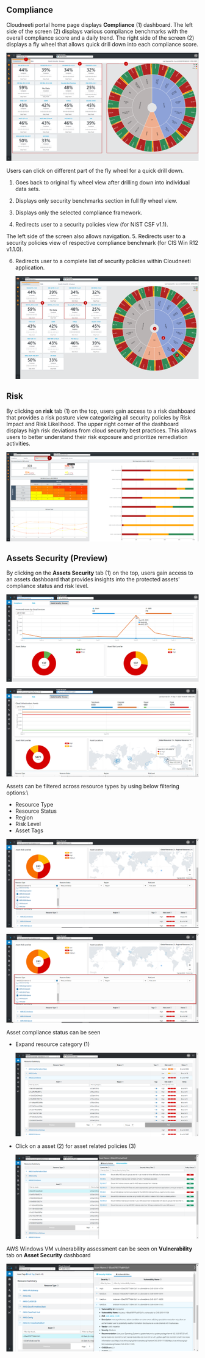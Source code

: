 ## Compliance

Cloudneeti portal home page displays **Compliance** (1) dashboard. The left side
of the screen (2) displays various compliance benchmarks with the overall
compliance score and a daily trend. The right side of the screen (2) displays a
fly wheel that allows quick drill down into each compliance score.
	
![Compliance](.././images/userGuide/Compliance_Dashboard.png#thumbnail)

Users can click on different part of the fly wheel for a quick drill down.

1.  Goes back to original fly wheel view after drilling down into individual
    data sets.

2.  Displays only security benchmarks section in full fly wheel view.

3.  Displays only the selected compliance framework.

4.  Redirects user to a security policies view (for NIST CSF v1.1).

The left side of the screen also allows navigation.
5.  Redirects user to a security policies view of respective compliance
    benchmark (for CIS Win R12 v1.1.0).

6.  Redirects user to a complete list of security policies within Cloudneeti
    application.
	
    ![Compliance](.././images/userGuide/Compliance_Navigation_Dashboard.png#thumbnail)

## Risk

By clicking on **risk** tab (1) on the top, users gain access to a risk
dashboard that provides a risk posture view categorizing all security policies
by Risk Impact and Risk Likelihood. The upper right corner of the dashboard
displays high risk deviations from cloud security best practices. This allows
users to better understand their risk exposure and prioritize remediation
activities.
	
![Risk Dashboard](.././images/userGuide/Risk_Dashboard.png#thumbnail)

## Assets Security (Preview)

By clicking on the **Assets Security** tab (1) on the top, users gain access to an assets
dashboard that provides insights into the protected assets' compliance status and risk level. 

![Assets_Dashboard](.././images/userGuide/Assets_Security_Dashboard.png#thumbnail)

![Assets_Dashboard](.././images/userGuide/AS2.png#thumbnail)


Assets can be filtered across resource types by using below filtering options:\

-   Resource Type
-   Resource Status
-   Region
-   Risk Level
-   Asset Tags

![Assets_Dashboard](.././images/userGuide/AS_filter1.png#thumbnail)

![Assets_Dashboard](.././images/userGuide/AS_filter1.png#thumbnail)

Asset compliance status can be seen 

-   Expand resource category (1) 

    ![Assets_Dashboard](.././images/userGuide/AS4.png#thumbnail)

-   Click on a asset (2) for asset related policies (3)

    ![Assets_Dashboard](.././images/userGuide/AS5.png#thumbnail)

AWS Windows VM vulnerability assessment can be seen on **Vulnerability** tab on **Asset Security** dashboard

![AWS vulnerability](.././images/userGuide/vulnerabilityTab_AWS.png#thumbnail)